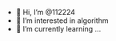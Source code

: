- 👋 Hi, I’m @112224
- 👀 I’m interested in algorithm
- 🌱 I’m currently learning ...


<!---
112224/112224 is a ✨ special ✨ repository because its `README.md` (this file) appears on your GitHub profile.
You can click the Preview link to take a look at your changes.
--->
